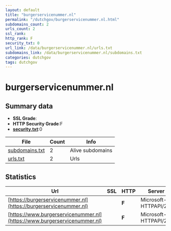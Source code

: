 ```yaml
---
layout: default
title: "burgerservicenummer.nl"
permalink: "/dutchgov/burgerservicenummer.nl.html"
subdomains_count: 2
urls_count: 2
ssl_rank: 
http_rank: F
security_txt: 0
url_link: /data/burgerservicenummer.nl/urls.txt
subdomains_link: /data/burgerservicenummer.nl/subdomains.txt
categories: dutchgov
tags: dutchgov
---
```



# burgerservicenummer.nl
## Summary data


 - **SSL Grade**:
 - **HTTP Security Grade**:F
 - **[security.txt](https://www.digitaleoverheid.nl/nieuws/standaard-security-txt-nu-verplicht-voor-overheid/)**:0


| File       | Count | Info |
|------------|-------|------|
|[subdomains.txt](/DutchGovScope/data/burgerservicenummer.nl/subdomains.txt)|2|Alive subdomains|
|[urls.txt](/DutchGovScope/data/burgerservicenummer.nl/urls.txt)|2|Urls|


## Statistics


| Url | SSL | HTTP | Server | Cookie | HSTS | CORS | CTO | CSP | XFO | XXP | RP |FP| Tech |Title |
|--------|-------|-------|------|------|------|------|------|------|------|------|------|------|------|------|
|[https://burgerservicenummer.nl](https://burgerservicenummer.nl)| | **F**|Microsoft-HTTPAPI/2.0| | | | | | | | :white_check_mark: | |Microsoft HTTPAPI:2.0|Not Found|
|[https://www.burgerservicenummer.nl](https://www.burgerservicenummer.nl)| | **F**|Microsoft-HTTPAPI/2.0| | | | | | | | :white_check_mark: | |Microsoft HTTPAPI:2.0|Not Found|


